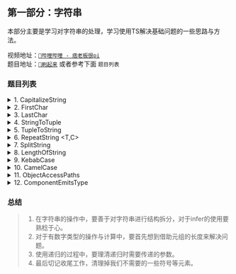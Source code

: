 ## 第一部分：字符串

本部分主要是学习对字符串的处理，学习使用TS解决基础问题的一些思路与方法。

视频地址：[`💖哔哩哔哩 - 痞老板很pi`](https://www.bilibili.com/video/BV1EY411s7EY) <br />
题目地址：[`🎈刷起来`](https://www.wolai.com/aE1oVmBGkgqPhzQcwmRuJU) 或者参考下面 `题目列表`

### 题目列表

<details>
<summary>1. CapitalizeString</summary>

```TypeScript
// 首字母大写
type a1 = CapitalizeString<'handler'>       // Handler
type a2 = CapitalizeString<'parent'>        // Parent
type a3 = CapitalizeString<233>             // 233
```
</details>

<details>
<summary>2. FirstChar</summary>

```TypeScript
// 获取字符串字面量中的第一个字符
type A = FirstChar<'BFE'> // 'B'
type B = FirstChar<'dev'> // 'd'
type C = FirstChar<''> // never
```
</details>

<details>
<summary>3. LastChar</summary>

```TypeScript
// 获取字符串字面量中的最后一个字符
type A = LastChar<'BFE'> // 'E'
type B = LastChar<'dev'> // 'v'
type C = LastChar<''> // never
```
</details>

<details>
<summary>4. StringToTuple</summary>

```TypeScript
//字符串转换为元组类型
type A = StringToTuple<'BFE.dev'> // ['B', 'F', 'E', '.', 'd', 'e','v']
type B = StringToTuple<''> // []
```
</details>

<details>
<summary>5. TupleToString</summary>

```TypeScript
// 将字符串类型的元素转换为字符串字面量类型
type A = StringToTuple<'BFE.dev'> // ['B', 'F', 'E', '.', 'd', 'e','v']
type B = StringToTuple<''> // []
```
</details>

<details>
<summary>6. RepeatString &lt;T,C&gt;</summary>

```TypeScript
// 复制字符T为字符串类型，长度为C
type A = RepeatString<'a', 3> // 'aaa'
type B = RepeatString<'a', 0> // ''
```
</details>

<details>
<summary>7. SplitString</summary>

```TypeScript
// 将字符串字面量类型按照指定字符，分割为元组
// 无法分割则返回原字符串字面量
type A1 = SplitString<'handle-open-flag', '-'>        // ["handle", "open", "flag"]
type A2 = SplitString<'open-flag', '-'>               // ["open", "flag"]
type A3 = SplitString<'handle.open.flag', '.'>        // ["handle", "open", "flag"]
type A4 = SplitString<'open.flag', '.'>               // ["open", "flag"]
type A5 = SplitString<'open.flag', '-'>               // ["open.flag"]
```
</details>

<details>
<summary>8. LengthOfString</summary>

```TypeScript
// 计算字符串字面量类型的长度
type A = LengthOfString<'BFE.dev'> // 7
type B = LengthOfString<''> // 0
```
</details>

<details>
<summary>9. KebabCase</summary>

```TypeScript
// 驼峰命名转横杠命名
type a1 = KebabCase<'HandleOpenFlag'>           // handle-open-flag
type a2 = KebabCase<'OpenFlag'>                 // open-flag
```
</details>

<details>
<summary>10. CamelCase</summary>

```TypeScript
// 横杠命名转化为驼峰命名
type a1 = CamelCase<'handle-open-flag'>         // HandleOpenFlag
type a2 = CamelCase<'open-flag'>                // OpenFlag
```
</details>

<details>
<summary>11. ObjectAccessPaths</summary>

```TypeScript
// 得到对象中的值访问字符串
// 简单来说，就是根据如下对象类型：
/*
{
  home: {
    topBar: {
      title: '顶部标题',
      welcome: '欢迎登录'
    },
    bottomBar: {
      notes: 'XXX备案，归XXX所有',
    },
  },
  login: {
    username: '用户名',
    password: '密码'
  }
}
*/
// 得到联合类型：
/*
home.topBar.title | home.topBar.welcome | home.bottomBar.notes | login.username | login.password
*/

// 完成 createI18n 函数中的 ObjectAccessPaths<Schema>，限制函数i18n的参数为合法的属性访问字符串
function createI18n<Schema>(schema: Schema): ((path: ObjectAccessPaths<Schema>) => string) {return [{schema}] as any}

// i18n函数的参数类型为：home.topBar.title | home.topBar.welcome | home.bottomBar.notes | login.username | login.password
const i18n = createI18n({
	home: {
		topBar: {
			title: '顶部标题',
			welcome: '欢迎登录'
		},
		bottomBar: {
			notes: 'XXX备案，归XXX所有'
		}
	},
	login: {
		username: '用户名',
		password: '密码'
	}
})

i18n('home.topBar.title')           // correct
i18n('home.topBar.welcome')         // correct
i18n('home.bottomBar.notes')        // correct

// i18n('home.login.abc')              // error，不存在的属性
// i18n('home.topBar')                 // error，没有到最后一个属性
```
</details>

<details>
<summary>12. ComponentEmitsType</summary>

```TypeScript
// 定义组件的监听事件类型
// 实现 ComponentEmitsType<Emits> 类型，将
/*
{
    'handle-open': (flag: boolean) => true,
    'preview-item': (data: { item: any, index: number }) => true,
    'close-item': (data: { item: any, index: number }) => true,
}
*/
// 转化为类型
/*
{
    onHandleOpen?: (flag: boolean) => void,
    onPreviewItem?: (data: { item: any, index: number }) => void,
    onCloseItem?: (data: { item: any, index: number }) => void,
}
*/


function createComponent<Emits extends Record<string, any>>(emits: Emits): ComponentEmitsType<Emits> {return [{emits}] as any}

// 最后返回的 Component变量类型为一个合法的React组件类型，并且能够通过`on事件驼峰命名`的方式，监听定义的事件，并且能够自动推导出事件的参数类型
const Component = createComponent({
	'handle-open': (flag: boolean) => true,
	'preview-item': (data: { item: any, index: number }) => true,
	'close-item': (data: { item: any, index: number }) => true,
})
console.log(
	<Component
		// onHandleOpen 的类型为 (flag: boolean) => void
		onHandleOpen={val => console.log(val.valueOf())}
// onPreviewItem 的类型为 (data: { item: any, index: number }) => void
onPreviewItem={val => {
	const {item, index} = val
	const a: number = item
	console.log(a, index.toFixed(2))
}}
// 所有的监听事件属性都是可选属性，可以不传处理函数句柄
// onCloseItem={val => [{val}]}
/>
)

// 提示，定义组件的props类型方式为 { (props: Partial<Convert<Emits>>): any }
// 比如 Comp 可以接收属性 {name:string, age:number, flag:boolean, id?:string}，其中id为可选属性，那么可以这样写

const Comp: { (props: { name: string, age: number, flag: boolean, id?: string }): any } = Function as any

console.log(<Comp name="" age={1} flag/>)           // 正确
console.log(<Comp name="" age={1} flag id="111"/>)  // 正确
// console.log(<Comp name={1} age={1} flag/>)          // 错误，name为字符串类型
// console.log(<Comp age={1} flag/>)                   // 错误，缺少必须属性name:string
```
</details>

### 总结

> 1. 在字符串的操作中，要善于对字符串进行结构拆分，对于infer的使用要熟稔于心。
> 2. 对于有数字类型的操作与计算中，要首先想到借助元组的长度来解决问题。
> 3. 使用递归的过程中，要理清递归时需要传递的参数。
> 4. 最后切记收尾工作，清理掉我们不需要的一些符号等元素。
